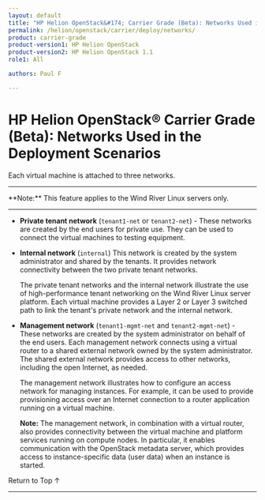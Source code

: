 ```yaml
---
layout: default
title: "HP Helion OpenStack&#174; Carrier Grade (Beta): Networks Used in the Deployment Scenarios"
permalink: /helion/openstack/carrier/deploy/networks/
product: carrier-grade
product-version1: HP Helion OpenStack
product-version2: HP Helion OpenStack 1.1
role1: All

authors: Paul F

---
```

<!--UNDER REVISION-->

<script>

function PageRefresh {
onLoad="window.refresh"
}

PageRefresh();

</script>

<!-- <p style="font-size: small;"> <a href="/helion/openstack/1.1/3rd-party-license-agreements/">&#9664; PREV</a> | <a href="/helion/openstack/1.1/">&#9650; UP</a> | NEXT &#9654; </p> -->

# HP Helion OpenStack&#174; Carrier Grade (Beta): Networks Used in the Deployment Scenarios

Each virtual machine is attached to three networks.

<hr>
**Note:** This feature applies to the Wind River Linux servers only.
<hr>

* **Private tenant network** (`tenant1-net` or `tenant2-net`) - These networks are created by the end users for private use. They can be used to connect the virtual machines to testing equipment.

* **Internal network** (`internal`) This network is created by the system administrator and shared by the tenants. It provides network connectivity between the two private tenant networks.

	The private tenant networks and the internal network illustrate the use of high-performance tenant networking on the Wind River Linux server platform. Each virtual machine provides a Layer 2 or Layer 3 switched path to link the tenant's private network and the internal network.

* **Management network** (`tenant1-mgmt-net` and `tenant2-mgmt-net`) -  These networks are created by the system administrator on behalf of the end users. Each management network connects using a virtual router to a shared external network owned by the system administrator. The shared external network provides access to other networks, including the open Internet, as needed.

	The management network illustrates how to configure an access network for managing instances. For example, it can be used to provide provisioning access over an Internet connection to a router application running on a virtual machine.

	**Note:** The management network, in combination with a virtual router, also provides connectivity between the virtual machine and platform services running on compute nodes. In particular, it enables communication with the OpenStack metadata server, which provides access to instance-specific data (user data) when an instance is started.


<a href="#top" style="padding:14px 0px 14px 0px; text-decoration: none;"> Return to Top &#8593; </a>
 
----